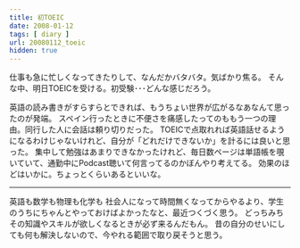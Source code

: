 ```yaml
---
title: 初TOEIC
date: 2008-01-12
tags: [ diary ]
url: 20080112_toeic
hidden: true
---
```

仕事も急に忙しくなってきたりして、なんだかバタバタ。気ばかり焦る。
そんな中、明日TOEICを受ける。初受験･･･どんな感じだろう。

英語の読み書きがすらすらとできれば、もうちょい世界が広がるなあなんて思ったのが発端。
スペイン行ったときに不便さを痛感したってのももう一つの理由。同行した人に会話は頼り切りだった。
TOEICで点取れれば英語話せるようになるわけじゃないけれど、自分が「どれだけできないか」を計るには良いと思った。
集中して勉強はあまりできなかったけれど、毎日数ページは単語帳を覗いていて、通勤中にPodcast聴いて何言ってるのかぼんやり考えてる。
効果のほどはいかに。ちょっとくらいあるといいな。

----
英語も数学も物理も化学も
社会人になって時間無くなってからやるより、学生のうちにちゃんとやっておけばよかったなと、最近つくづく思う。
どっちみちその知識やスキルが欲しくなるときが必ず来るんだもん。
昔の自分のせいにしても何も解決しないので、今やれる範囲で取り戻そうと思う。
